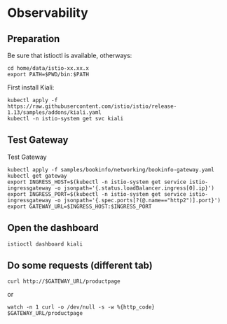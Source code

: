 # Observability

## Preparation

Be sure that istioctl is available, otherways:

```
cd home/data/istio-xx.xx.x
export PATH=$PWD/bin:$PATH
```

First install Kiali:

```
kubectl apply -f https://raw.githubusercontent.com/istio/istio/release-1.13/samples/addons/kiali.yaml
kubectl -n istio-system get svc kiali
```

## Test Gateway

Test Gateway

```
kubectl apply -f samples/bookinfo/networking/bookinfo-gateway.yaml
kubectl get gateway
export INGRESS_HOST=$(kubectl -n istio-system get service istio-ingressgateway -o jsonpath='{.status.loadBalancer.ingress[0].ip}')
export INGRESS_PORT=$(kubectl -n istio-system get service istio-ingressgateway -o jsonpath='{.spec.ports[?(@.name=="http2")].port}')
export GATEWAY_URL=$INGRESS_HOST:$INGRESS_PORT
```

## Open the dashboard

```istioctl dashboard kiali```


## Do some requests (different tab)

```curl http://$GATEWAY_URL/productpage```

or

```watch -n 1 curl -o /dev/null -s -w %{http_code} $GATEWAY_URL/productpage```